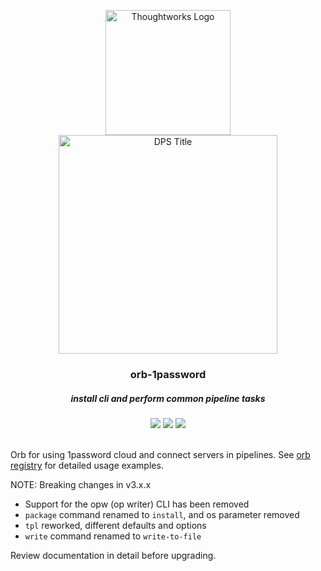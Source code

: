 <div align="center">
	<p>
		<img alt="Thoughtworks Logo" src="https://raw.githubusercontent.com/twplatformlabs/static/master/thoughtworks_flamingo_wave.png?sanitize=true" width=200 />
    <br />
		<img alt="DPS Title" src="https://raw.githubusercontent.com/twplatformlabs/static/master/EMPCPlatformStarterKitsImage.png" width=350/>
	</p>
  <h3>orb-1password</h3>
  <h5>install cli and perform common pipeline tasks</h5>
  <a href="https://app.circleci.com/pipelines/github/twplatformlabs/orb-1password"><img src="https://circleci.com/gh/twplatformlabs/orb-1password.svg?style=shield"></a> <a href="https://badges.circleci.com/orbs/twdps/onepassword.svg"><img src="https://badges.circleci.com/orbs/twdps/onepassword.svg"></a> <a href="https://opensource.org/licenses/MIT"><img src="https://img.shields.io/badge/license-MIT-blue.svg"></a>
</div>
<br />

Orb for using 1password cloud and connect servers in pipelines. See [orb registry](https://circleci.com/developer/orbs/orb/twdps/onepassword) for detailed usage examples.

NOTE: Breaking changes in v3.x.x  
* Support for the opw (op writer) CLI has been removed  
* `package` command renamed to `install`, and os parameter removed  
* `tpl` reworked, different defaults and options  
* `write` command renamed to `write-to-file`  

Review documentation in detail before upgrading.
